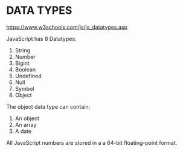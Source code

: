 # DATA TYPES
https://www.w3schools.com/js/js_datatypes.asp

JavaScript has 8 Datatypes:
1. String
2. Number
3. Bigint
4. Boolean
5. Undefined
6. Null
7. Symbol
8. Object

The object data type can contain:
1. An object
2. An array
3. A date

All JavaScript numbers are stored in a a 64-bit floating-point format.